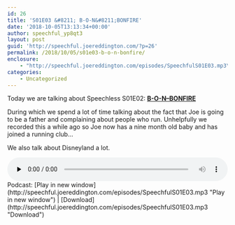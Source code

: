 ```yaml
---
id: 26
title: 'S01E03 &#8211; B-O-N&#8211;BONFIRE'
date: '2018-10-05T13:13:34+00:00'
author: speechful_yp8qt3
layout: post
guid: 'http://speechful.joereddington.com/?p=26'
permalink: /2018/10/05/s01e03-b-o-n-bonfire/
enclosure:
    - "http://speechful.joereddington.com/episodes/SpeechfulS01E03.mp3\r\n52791088\r\naudio/mpeg\r\na:1:{s:8:\"duration\";s:8:\"00:36:39\";}"
categories:
    - Uncategorized
---
```


Today we are talking about Speechless S01E02: **[B-O-N–BONFIRE](https://www.imdb.com/title/tt5952254/?ref_=ttep_ep3 "B-O-N--BONFIRE")**

During which we spend a lot of time talking about the fact that Joe is going to be a father and complaining about people who run. Unhelpfully we recorded this a while ago so Joe now has a nine month old baby and has joined a running club…

We also talk about Disneyland a lot.

<div class="powerpress_player" id="powerpress_player_7377"><audio class="wp-audio-shortcode" controls="controls" id="audio-26-3" preload="none" style="width: 100%;"><source src="http://speechful.joereddington.com/episodes/SpeechfulS01E03.mp3?_=3" type="audio/mpeg"></source><http://speechful.joereddington.com/episodes/SpeechfulS01E03.mp3></audio></div>Podcast: [Play in new window](http://speechful.joereddington.com/episodes/SpeechfulS01E03.mp3 "Play in new window") | [Download](http://speechful.joereddington.com/episodes/SpeechfulS01E03.mp3 "Download")